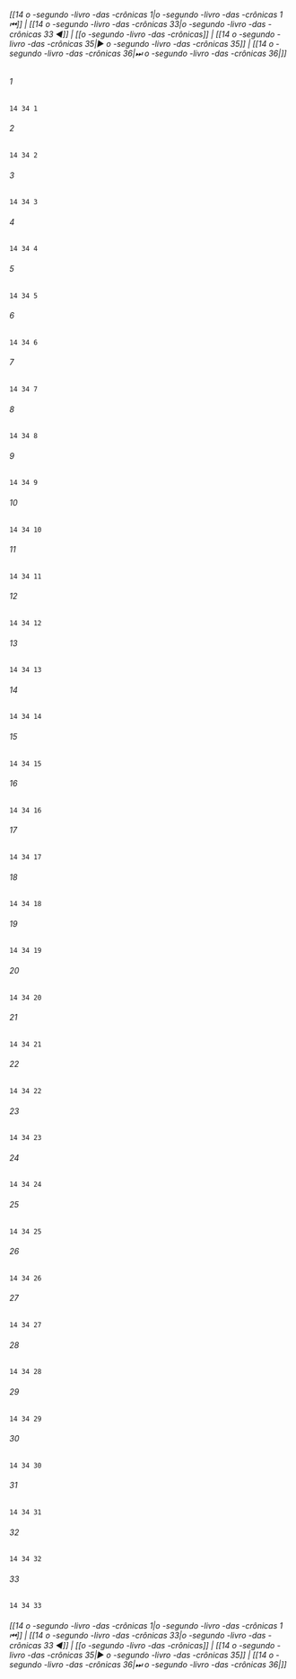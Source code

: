 
###### [[14 o -segundo -livro -das -crônicas 1|o -segundo -livro -das -crônicas 1 ⏮]] | [[14 o -segundo -livro -das -crônicas 33|o -segundo -livro -das -crônicas 33 ◀]] | [[o -segundo -livro -das -crônicas]] | [[14 o -segundo -livro -das -crônicas 35|▶ o -segundo -livro -das -crônicas 35]] | [[14 o -segundo -livro -das -crônicas 36|⏭ o -segundo -livro -das -crônicas 36|]]

###### 1
``` verse
14 34 1 
```
###### 2
``` verse
14 34 2 
```
###### 3
``` verse
14 34 3 
```
###### 4
``` verse
14 34 4 
```
###### 5
``` verse
14 34 5 
```
###### 6
``` verse
14 34 6 
```
###### 7
``` verse
14 34 7 
```
###### 8
``` verse
14 34 8 
```
###### 9
``` verse
14 34 9 
```
###### 10
``` verse
14 34 10 
```
###### 11
``` verse
14 34 11 
```
###### 12
``` verse
14 34 12 
```
###### 13
``` verse
14 34 13 
```
###### 14
``` verse
14 34 14 
```
###### 15
``` verse
14 34 15 
```
###### 16
``` verse
14 34 16 
```
###### 17
``` verse
14 34 17 
```
###### 18
``` verse
14 34 18 
```
###### 19
``` verse
14 34 19 
```
###### 20
``` verse
14 34 20 
```
###### 21
``` verse
14 34 21 
```
###### 22
``` verse
14 34 22 
```
###### 23
``` verse
14 34 23 
```
###### 24
``` verse
14 34 24 
```
###### 25
``` verse
14 34 25 
```
###### 26
``` verse
14 34 26 
```
###### 27
``` verse
14 34 27 
```
###### 28
``` verse
14 34 28 
```
###### 29
``` verse
14 34 29 
```
###### 30
``` verse
14 34 30 
```
###### 31
``` verse
14 34 31 
```
###### 32
``` verse
14 34 32 
```
###### 33
``` verse
14 34 33 
```

###### [[14 o -segundo -livro -das -crônicas 1|o -segundo -livro -das -crônicas 1 ⏮]] | [[14 o -segundo -livro -das -crônicas 33|o -segundo -livro -das -crônicas 33 ◀]] | [[o -segundo -livro -das -crônicas]] | [[14 o -segundo -livro -das -crônicas 35|▶ o -segundo -livro -das -crônicas 35]] | [[14 o -segundo -livro -das -crônicas 36|⏭ o -segundo -livro -das -crônicas 36|]]

